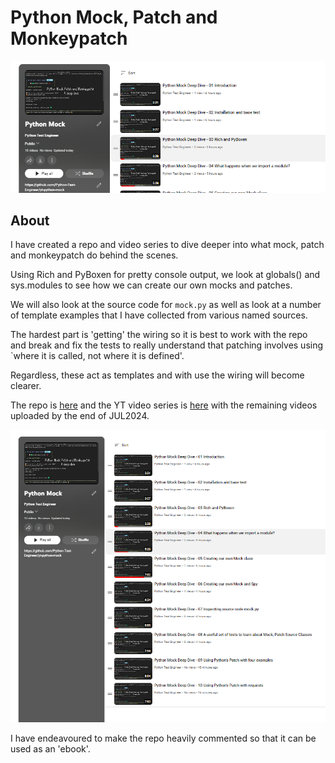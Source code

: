 # Python Mock, Patch and Monkeypatch

![YouTube Mock](../images/asides/yt-mock-aside.png "Mock")


## About

I have created a repo and video series to dive deeper into what mock, patch and monkeypatch do behind the scenes.

Using Rich and PyBoxen for pretty console output, we look at globals() and sys.modules to see how we can create our own mocks and patches.

We will also look at the source code for `mock.py` as well as look at a number of template examples that I have collected from various named sources.

The hardest part is 'getting' the wiring so it is best to work with the repo and break and fix the tests to really understand that patching involves using `where it is called, not where it is defined'.

Regardless, these act as templates and with use the wiring will become clearer.

The repo is [here](https://github.com/Python-Test-Engineer/yt-python-mock) and the YT video series is [here](https://www.youtube.com/playlist?list=PLsszRSbzjyvlLRuCuj0KqZzEBEHK0_H7g) with the remaining videos uploaded by the end of JUL2024.

![Current series](../images/asides/yt-mock.png "YT Mock Series")

I have endeavoured to make the repo heavily commented so that it can be used as an 'ebook'.

<br>